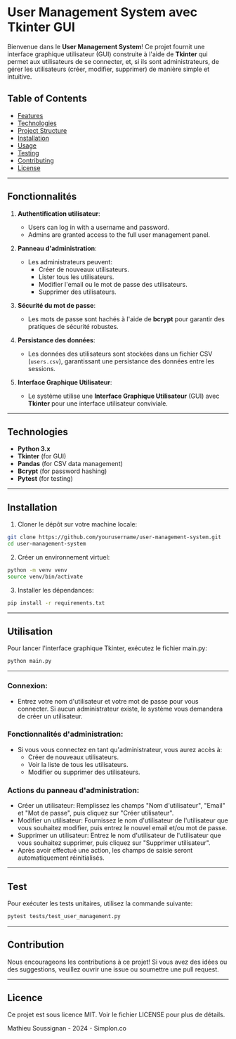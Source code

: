 # User Management System avec Tkinter GUI

Bienvenue dans le **User Management System**! Ce projet fournit une interface graphique utilisateur (GUI) construite à l'aide de **Tkinter** qui permet aux utilisateurs de se connecter, et, si ils sont administrateurs, de gérer les utilisateurs (créer, modifier, supprimer) de manière simple et intuitive.

## Table of Contents

- [Features](#features)
- [Technologies](#technologies)
- [Project Structure](#project-structure)
- [Installation](#installation)
- [Usage](#usage)
- [Testing](#testing)
- [Contributing](#contributing)
- [License](#license)

---

## Fonctionnalités

1. **Authentification utilisateur**: 
   - Users can log in with a username and password.
   - Admins are granted access to the full user management panel.

2. **Panneau d'administration**: 
   - Les administrateurs peuvent:
     - Créer de nouveaux utilisateurs.
     - Lister tous les utilisateurs.
     - Modifier l'email ou le mot de passe des utilisateurs.
     - Supprimer des utilisateurs.

3. **Sécurité du mot de passe**:
   - Les mots de passe sont hachés à l'aide de **bcrypt** pour garantir des pratiques de sécurité robustes.

4. **Persistance des données**:
   - Les données des utilisateurs sont stockées dans un fichier CSV (`users.csv`), garantissant une persistance des données entre les sessions.

5. **Interface Graphique Utilisateur**:
   - Le système utilise une **Interface Graphique Utilisateur** (GUI) avec **Tkinter** pour une interface utilisateur conviviale.

---

## Technologies

- **Python 3.x**
- **Tkinter** (for GUI)
- **Pandas** (for CSV data management)
- **Bcrypt** (for password hashing)
- **Pytest** (for testing)

---

## Installation

1. Cloner le dépôt sur votre machine locale:

```bash
git clone https://github.com/yourusername/user-management-system.git
cd user-management-system
```

2. Créer un environnement virtuel:

```bash
python -m venv venv
source venv/bin/activate
```

3. Installer les dépendances:

```bash
pip install -r requirements.txt
```

---

## Utilisation

Pour lancer l'interface graphique Tkinter, exécutez le fichier main.py:

```bash
python main.py
```

---

### Connexion:
- Entrez votre nom d'utilisateur et votre mot de passe pour vous connecter. Si aucun administrateur existe, le système vous demandera de créer un utilisateur.

### Fonctionnalités d'administration:
- Si vous vous connectez en tant qu'administrateur, vous aurez accès à:
  - Créer de nouveaux utilisateurs.
  - Voir la liste de tous les utilisateurs.
  - Modifier ou supprimer des utilisateurs.

### Actions du panneau d'administration:
- Créer un utilisateur: Remplissez les champs "Nom d'utilisateur", "Email" et "Mot de passe", puis cliquez sur "Créer utilisateur".
- Modifier un utilisateur: Fournissez le nom d'utilisateur de l'utilisateur que vous souhaitez modifier, puis entrez le nouvel email et/ou mot de passe.
- Supprimer un utilisateur: Entrez le nom d'utilisateur de l'utilisateur que vous souhaitez supprimer, puis cliquez sur "Supprimer utilisateur".
- Après avoir effectué une action, les champs de saisie seront automatiquement réinitialisés.

---

## Test

Pour exécuter les tests unitaires, utilisez la commande suivante:

```bash
pytest tests/test_user_management.py
```

---

## Contribution

Nous encourageons les contributions à ce projet! Si vous avez des idées ou des suggestions, veuillez ouvrir une issue ou soumettre une pull request.

---

## Licence

Ce projet est sous licence MIT. Voir le fichier LICENSE pour plus de détails.

Mathieu Soussignan - 2024 - Simplon.co


